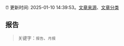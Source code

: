 :alarm_clock: 更新时间: 2025-01-10 14:39:53。[文章来源](/README.md)、[文章分类](/TAGS.md)

## 报告


> 关键字：`报告`、`月报`



